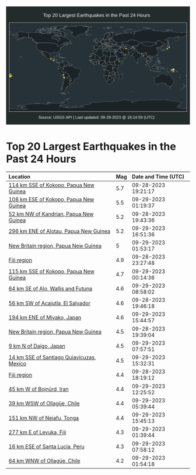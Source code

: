 ![Map](./map.png)

# Top 20 Largest Earthquakes in the Past 24 Hours

| Location | Mag | Date and Time (UTC) |
|:---|:---|:---|
| [114 km SSE of Kokopo, Papua New Guinea](https://earthquake.usgs.gov/earthquakes/eventpage/us6000lbhd) | 5.7 | 09-28-2023 19:21:17 |
| [108 km ESE of Kokopo, Papua New Guinea](https://earthquake.usgs.gov/earthquakes/eventpage/us6000lbk5) | 5.5 | 09-29-2023 01:19:37 |
| [52 km NW of Kandrian, Papua New Guinea](https://earthquake.usgs.gov/earthquakes/eventpage/us6000lbi7) | 5.2 | 09-28-2023 19:43:36 |
| [296 km ENE of Alotau, Papua New Guinea](https://earthquake.usgs.gov/earthquakes/eventpage/us6000lbr4) | 5.2 | 09-29-2023 16:51:36 |
| [New Britain region, Papua New Guinea](https://earthquake.usgs.gov/earthquakes/eventpage/us6000lbkp) | 5 | 09-29-2023 01:53:17 |
| [Fiji region](https://earthquake.usgs.gov/earthquakes/eventpage/us6000lbjq) | 4.9 | 09-28-2023 23:27:48 |
| [115 km SSE of Kokopo, Papua New Guinea](https://earthquake.usgs.gov/earthquakes/eventpage/us6000lbk0) | 4.7 | 09-29-2023 00:14:36 |
| [64 km SE of Alo, Wallis and Futuna](https://earthquake.usgs.gov/earthquakes/eventpage/us6000lbmw) | 4.6 | 09-29-2023 08:58:02 |
| [56 km SW of Acajutla, El Salvador](https://earthquake.usgs.gov/earthquakes/eventpage/us6000lbi6) | 4.6 | 09-28-2023 19:46:18 |
| [194 km ENE of Miyako, Japan](https://earthquake.usgs.gov/earthquakes/eventpage/us6000lbqr) | 4.6 | 09-29-2023 15:44:57 |
| [New Britain region, Papua New Guinea](https://earthquake.usgs.gov/earthquakes/eventpage/us6000lbi4) | 4.5 | 09-28-2023 19:39:04 |
| [9 km N of Daigo, Japan](https://earthquake.usgs.gov/earthquakes/eventpage/us6000lbmk) | 4.5 | 09-29-2023 07:57:51 |
| [14 km SSE of Santiago Quiavicuzas, Mexico](https://earthquake.usgs.gov/earthquakes/eventpage/us6000lbqn) | 4.5 | 09-29-2023 15:32:31 |
| [Fiji region](https://earthquake.usgs.gov/earthquakes/eventpage/us6000lbh2) | 4.4 | 09-28-2023 18:19:12 |
| [45 km W of Bojnūrd, Iran](https://earthquake.usgs.gov/earthquakes/eventpage/us6000lbnm) | 4.4 | 09-29-2023 12:25:52 |
| [39 km WSW of Ollagüe, Chile](https://earthquake.usgs.gov/earthquakes/eventpage/us6000lbm5) | 4.4 | 09-29-2023 05:39:44 |
| [151 km NW of Neiafu, Tonga](https://earthquake.usgs.gov/earthquakes/eventpage/us6000lbqv) | 4.4 | 09-29-2023 15:45:13 |
| [277 km E of Levuka, Fiji](https://earthquake.usgs.gov/earthquakes/eventpage/us6000lbkk) | 4.3 | 09-29-2023 01:39:44 |
| [16 km ESE of Santa Lucía, Peru](https://earthquake.usgs.gov/earthquakes/eventpage/us6000lbmj) | 4.3 | 09-29-2023 07:58:12 |
| [64 km WNW of Ollagüe, Chile](https://earthquake.usgs.gov/earthquakes/eventpage/us6000lbkm) | 4.2 | 09-29-2023 01:54:18 |
